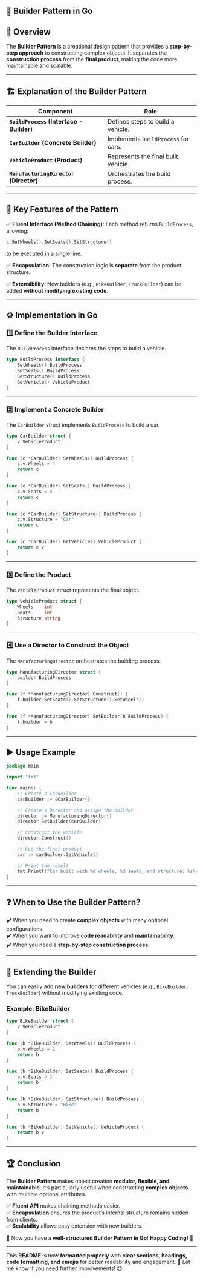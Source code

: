 

## 🚀 Builder Pattern in Go  

## 📌 Overview  
The **Builder Pattern** is a creational design pattern that provides a **step-by-step approach** to constructing complex objects. It separates the **construction process** from the **final product**, making the code more maintainable and scalable.  

---

## 🏗️ Explanation of the Builder Pattern  

| Component | Role |
|-----------|-----------------------------------------------------------|
| **`BuildProcess` (Interface - Builder)** | Defines steps to build a vehicle. |
| **`CarBuilder` (Concrete Builder)** | Implements `BuildProcess` for cars. |
| **`VehicleProduct` (Product)** | Represents the final built vehicle. |
| **`ManufacturingDirector` (Director)** | Orchestrates the build process. |

---

## 🔑 Key Features of the Pattern  

✅ **Fluent Interface (Method Chaining)**: Each method returns `BuildProcess`, allowing:  
```go
c.SetWheels().SetSeats().SetStructure()
```
to be executed in a single line.  

✅ **Encapsulation**: The construction logic is **separate** from the product structure.  

✅ **Extensibility**: New builders (e.g., `BikeBuilder`, `TruckBuilder`) can be added **without modifying existing code**.  

---

## ⚙️ Implementation in Go  

### 1️⃣ Define the Builder Interface  
The `BuildProcess` interface declares the steps to build a vehicle.  

```go
type BuildProcess interface {
	SetWheels() BuildProcess
	SetSeats() BuildProcess
	SetStructure() BuildProcess
	GetVehicle() VehicleProduct
}
```

---

### 2️⃣ Implement a Concrete Builder  
The `CarBuilder` struct implements `BuildProcess` to build a car.  

```go
type CarBuilder struct {
	v VehicleProduct
}

func (c *CarBuilder) SetWheels() BuildProcess {
	c.v.Wheels = 4
	return c
}

func (c *CarBuilder) SetSeats() BuildProcess {
	c.v.Seats = 5
	return c
}

func (c *CarBuilder) SetStructure() BuildProcess {
	c.v.Structure = "Car"
	return c
}

func (c *CarBuilder) GetVehicle() VehicleProduct {
	return c.v
}
```

---

### 3️⃣ Define the Product  
The `VehicleProduct` struct represents the final object.  

```go
type VehicleProduct struct {
	Wheels    int
	Seats     int
	Structure string
}
```

---

### 4️⃣ Use a Director to Construct the Object  
The `ManufacturingDirector` orchestrates the building process.  

```go
type ManufacturingDirector struct {
	builder BuildProcess
}

func (f *ManufacturingDirector) Construct() {
	f.builder.SetSeats().SetStructure().SetWheels()
}

func (f *ManufacturingDirector) SetBuilder(b BuildProcess) {
	f.builder = b
}
```

---

## ▶️ Usage Example  

```go
package main

import "fmt"

func main() {
	// Create a CarBuilder
	carBuilder := &CarBuilder{}

	// Create a Director and assign the builder
	director := ManufacturingDirector{}
	director.SetBuilder(carBuilder)

	// Construct the vehicle
	director.Construct()

	// Get the final product
	car := carBuilder.GetVehicle()

	// Print the result
	fmt.Printf("Car built with %d wheels, %d seats, and structure: %s\n", car.Wheels, car.Seats, car.Structure)
}
```

---

## ❓ When to Use the Builder Pattern?  

✔️ When you need to create **complex objects** with many optional configurations.  
✔️ When you want to improve **code readability** and **maintainability**.  
✔️ When you need a **step-by-step construction process**.  

---

## 🔄 Extending the Builder  
You can easily add **new builders** for different vehicles (e.g., `BikeBuilder`, `TruckBuilder`) without modifying existing code.  

### Example: **BikeBuilder**  

```go
type BikeBuilder struct {
	v VehicleProduct
}

func (b *BikeBuilder) SetWheels() BuildProcess {
	b.v.Wheels = 2
	return b
}

func (b *BikeBuilder) SetSeats() BuildProcess {
	b.v.Seats = 1
	return b
}

func (b *BikeBuilder) SetStructure() BuildProcess {
	b.v.Structure = "Bike"
	return b
}

func (b *BikeBuilder) GetVehicle() VehicleProduct {
	return b.v
}
```

---

## 🏆 Conclusion  
The **Builder Pattern** makes object creation **modular, flexible, and maintainable**. It’s particularly useful when constructing **complex objects** with multiple optional attributes.  

✅ **Fluent API** makes chaining methods easier.  
✅ **Encapsulation** ensures the product’s internal structure remains hidden from clients.  
✅ **Scalability** allows easy extension with new builders.  

🚀 Now you have a **well-structured Builder Pattern in Go**! **Happy Coding!** 🎯  

---

This **README** is now **formatted properly** with **clear sections, headings, code formatting, and emojis** for better readability and engagement. 🚀 Let me know if you need further improvements! 😊